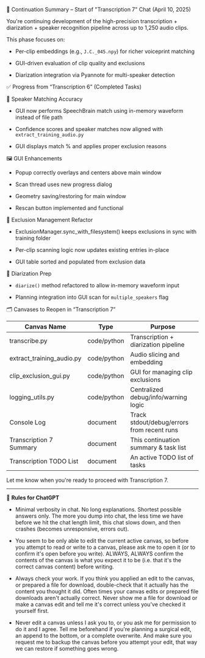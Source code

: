 🔁 Continuation Summary – Start of "Transcription 7" Chat (April 10, 2025)

You're continuing development of the high-precision transcription + diarization + speaker recognition pipeline across up to 1,250 audio clips.

This phase focuses on:

- Per-clip embeddings (e.g., `J.C._045.npy`) for richer voiceprint matching

- GUI-driven evaluation of clip quality and exclusions

- Diarization integration via Pyannote for multi-speaker detection

✅ Progress from “Transcription 6” (Completed Tasks)

🧠 Speaker Matching Accuracy

- GUI now performs SpeechBrain match using in-memory waveform instead of file path

- Confidence scores and speaker matches now aligned with `extract_training_audio.py`

- GUI displays match % and applies proper exclusion reasons

🖼️ GUI Enhancements

- Popup correctly overlays and centers above main window

- Scan thread uses new progress dialog

- Geometry saving/restoring for main window

- Rescan button implemented and functional

🔁 Exclusion Management Refactor

- ExclusionManager.sync_with_filesystem() keeps exclusions in sync with training folder

- Per-clip scanning logic now updates existing entries in-place

- GUI table sorted and populated from exclusion data

📎 Diarization Prep

- `diarize()` method refactored to allow in-memory waveform input

- Planning integration into GUI scan for `multiple_speakers` flag

🗂️ Canvases to Reopen in “Transcription 7”

| Canvas Name               | Type        | Purpose                                    |
| ------------------------- | ----------- | ------------------------------------------ |
| transcribe.py             | code/python | Transcription + diarization pipeline       |
| extract_training_audio.py | code/python | Audio slicing and embedding                |
| clip_exclusion_gui.py     | code/python | GUI for managing clip exclusions           |
| logging_utils.py          | code/python | Centralized debug/info/warning logic       |
| Console Log               | document    | Track stdout/debug/errors from recent runs |
| Transcription 7 Summary   | document    | This continuation summary & task list      |
| Transcription TODO List   | document    | An active TODO list of tasks               |

Let me know when you're ready to proceed with Transcription 7.

---

📏 **Rules for ChatGPT**  

- Minimal verbosity in chat. No long explanations. Shortest possible answers only. The more you dump into chat, the less time we have before we hit the chat length limit, this chat slows down, and then crashes (becomes unresponsive, errors out).

- You seem to be only able to edit the current active canvas, so before you attempt to read or write to a canvas, please ask me to open it (or to confirm it's open before you write). ALWAYS, ALWAYS confirm the contents of the canvas is what you expect it to be (i.e. that it's the correct canvas content) before writing.

- Always check your work. If you think you applied an edit to the canvas, or prepared a file for download, double-check that it actually has the content you thought it did. Often times your canvas edits or prepared file downloads aren't actually correct. Never show me a file for download or make a canvas edit and tell me it's correct unless you've checked it yourself first.

- Never edit a canvas unless I ask you to, or you ask me for permission to do it and I agree. Tell me beforehand if you're planning a surgical edit, an append to the bottom, or a complete overwrite. And make sure you request me to backup the canvas before you attempt your edit, that way we can restore if something goes wrong.
